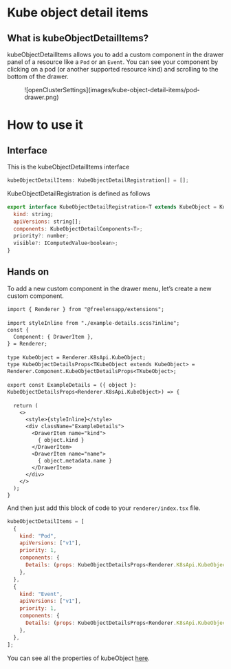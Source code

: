# Kube object detail items

## What is kubeObjectDetailItems?

kubeObjectDetailItems allows you to add a custom component in the drawer panel of a resource like a `Pod` or an `Event`.
You can see your component by clicking on a pod (or another supported resource kind) and scrolling to the bottom of the drawer.

<figure markdown="span">
  ![openClusterSettings](images/kube-object-detail-items/pod-drawer.png)
</figure>

# How to use it
## Interface

This is the kubeObjectDetailItems interface

```javascript
kubeObjectDetailItems: KubeObjectDetailRegistration[] = [];
```

KubeObjectDetailRegistration is defined as follows

```javascript linenums="1"
export interface KubeObjectDetailRegistration<T extends KubeObject = KubeObject<KubeObjectMetadata<KubeObjectScope>, any, any>,> {
  kind: string;
  apiVersions: string[];
  components: KubeObjectDetailComponents<T>;
  priority?: number;
  visible?: IComputedValue<boolean>;
}
```

## Hands on
To add a new custom component in the drawer menu, let’s create a new custom component.

```react linenums="1"
import { Renderer } from "@freelensapp/extensions";

import styleInline from "./example-details.scss?inline";
const {
  Component: { DrawerItem },
} = Renderer;

type KubeObject = Renderer.K8sApi.KubeObject;
type KubeObjectDetailsProps<TKubeObject extends KubeObject> = Renderer.Component.KubeObjectDetailsProps<TKubeObject>;

export const ExampleDetails = ({ object }: KubeObjectDetailsProps<Renderer.K8sApi.KubeObject>) => {

  return (
    <>
      <style>{styleInline}</style>
      <div className="ExampleDetails">
        <DrawerItem name="kind">
          { object.kind }
        </DrawerItem>
        <DrawerItem name="name">
          { object.metadata.name }
        </DrawerItem>
      </div>
    </>
  );
}
```

And then just add this block of code to your `renderer/index.tsx` file.

```javascript linenums="1"
kubeObjectDetailItems = [
  {
    kind: "Pod",
    apiVersions: ["v1"],
    priority: 1,
    components: {
      Details: (props: KubeObjectDetailsProps<Renderer.K8sApi.KubeObject>) => <ExampleDetails {...props} />,
    },
  },
  {
    kind: "Event",
    apiVersions: ["v1"],
    priority: 1,
    components: {
      Details: (props: KubeObjectDetailsProps<Renderer.K8sApi.KubeObject>) => <ExampleDetails {...props} />,
    },
  },
];
```

You can see all the properties of kubeObject <a href="https://github.com/freelensapp/freelens/blob/main/packages/kube-object/src/kube-object.ts" target="_blank" rel="noopener noreferrer">here</a>.
